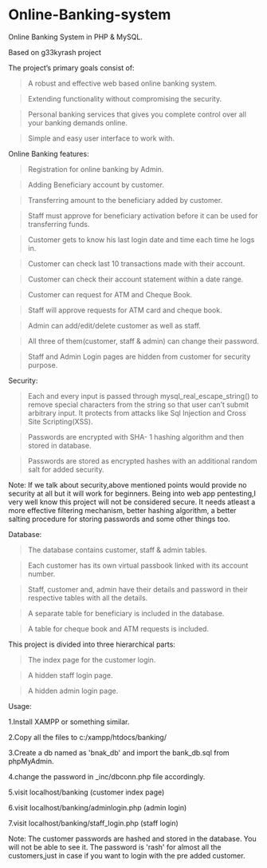 
# Online-Banking-system
Online Banking System in PHP & MySQL.         

Based on g33kyrash project

The project’s primary goals consist of:

> A robust and effective web based online banking system.

>Extending functionality without compromising the security.

>Personal banking services that gives you complete control over all your banking demands online.

>Simple and easy user interface to work with.

Online Banking features:

>Registration for online banking by Admin.

>Adding Beneficiary account by customer.

>Transferring amount to the beneficiary added by customer.

>Staff must approve for beneficiary activation before it can be used for transferring funds.

>Customer gets to know his last login date and time each time he logs in.

>Customer can check last 10 transactions made with their account.

>Customer can check their account statement within a date range.

>Customer can request for ATM and Cheque Book.

>Staff will approve requests for ATM card and cheque book.

>Admin can add/edit/delete customer as well as staff.

>All three of them(customer, staff & admin) can change their password.

>Staff and Admin Login pages are hidden from customer for security purpose.

Security:

>Each and every input is passed through mysql_real_escape_string() to remove special characters from the string so that user can’t submit arbitrary input. It protects from attacks like Sql Injection and Cross Site Scripting(XSS).

>Passwords are encrypted with SHA- 1  hashing algorithm and then stored in database.

>Passwords are stored as encrypted hashes with an additional random salt for added security.

Note: If we talk about security,above mentioned points would provide no security at all but it will work for beginners. Being into web app pentesting,I very well know this project will not be considered secure. It needs atleast a more effective filtering mechanism, better hashing algorithm, a better salting procedure for storing passwords and some other things too.

Database:

>The database contains customer, staff & admin tables.

>Each customer has its own virtual passbook linked with its account number.

>Staff, customer and, admin have their details and password in their respective tables with all the details.

>A separate table for beneficiary is included in the database.

>A table for cheque book and ATM requests is included.


This project is divided into three hierarchical parts: 

>The index page for the customer login.

>A hidden staff login page.

>A hidden admin login page.

Usage:

1.Install XAMPP or something similar.

2.Copy all the files to c:/xampp/htdocs/banking/

3.Create a db named as 'bnak_db' and import the bank_db.sql from phpMyAdmin.

4.change the password in _inc/dbconn.php file accordingly.

5.visit localhost/banking (customer index page)

6.visit localhost/banking/adminlogin.php (admin login)

7.visit localhost/banking/staff_login.php (staff login)

Note: The customer passwords are hashed and stored in the database. You will not be able to see it.
The password is 'rash' for almost all the customers,just in case if you want to login with the pre added customer. 


